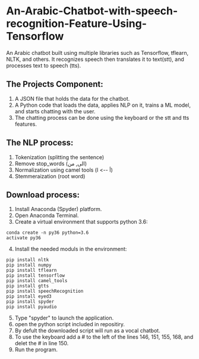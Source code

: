 # An-Arabic-Chatbot-with-speech-recognition-Feature-Using-Tensorflow
An Arabic chatbot built using multiple libraries such as Tensorflow, tflearn, NLTK, and others. It recognizes speech then translates it to text(stt), and processes text to speech (tts).

## The Projects Component:
1. A JSON file that holds the data for the chatbot.
2. A Python code that loads the data, applies NLP on it, trains a ML model, and starts chatting with the user.
3. The chatting process can be done using the keyboard or the stt and tts features.

## The NLP process:
1. Tokenization (splitting the sentence)
2. Remove stop_words (الى, من)
3. Normalization using camel tools (أ --> ا)
4. Stemmeraization (root word)

## Download process:
1. Install Anaconda (Spyder) platform.
2. Open Anaconda Terminal.
3. Create a virtual environment that supports python 3.6:
```
conda create -n py36 python=3.6
activate py36
```
4. Install the needed moduls in the environment:
```
pip install nltk
pip install numpy
pip install tflearn
pip install tensorflow
pip install camel_tools
pip install gtts
pip install speechRecognition
pip install eyed3
pip install spyder
pip install pyaudio
```
5. Type "spyder" to launch the application.
6. open the python script included in repositiry.
7. By defult the downloaded script will run as a vocal chatbot.
8. To use the keyboard add a # to the left of the lines 146, 151, 155, 168, and delet the # in line 150.
9. Run the program. 
